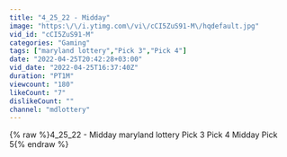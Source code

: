 ```yaml
---
title: "4_25_22 - Midday"
image: "https:\/\/i.ytimg.com\/vi\/cCI5ZuS91-M\/hqdefault.jpg"
vid_id: "cCI5ZuS91-M"
categories: "Gaming"
tags: ["maryland lottery","Pick 3","Pick 4"]
date: "2022-04-25T20:42:28+03:00"
vid_date: "2022-04-25T16:37:40Z"
duration: "PT1M"
viewcount: "180"
likeCount: "7"
dislikeCount: ""
channel: "mdlottery"
---
```

{% raw %}4_25_22 - Midday maryland lottery Pick 3 Pick 4 Midday Pick 5{% endraw %}
